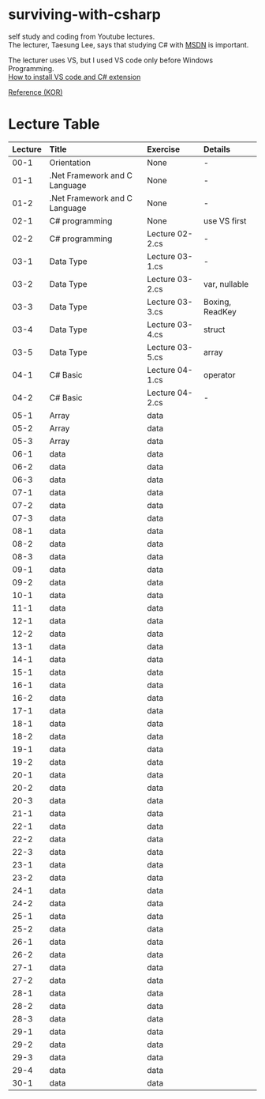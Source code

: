 # surviving-with-csharp
self study and coding from Youtube lectures.  
The lecturer, Taesung Lee, says that studying C# with [MSDN](https://docs.microsoft.com/ko-kr/) is important.  

The lecturer uses VS, but I used VS code only before Windows Programming.  
[How to install VS code and C# extension](https://clover7-webnote.tistory.com/198)  

[Reference (KOR)](https://www.youtube.com/playlist?list=PLOKPEzlY4JKQNiHEQ4SDBxAFo9RDod8Tm)    


# Lecture Table
|Lecture    |Title                        |Exercise       |Details        |
|:----------|:----------------------------|:--------------|:--------------|
|00-1       |Orientation                  |None           |-              | 
|01-1       |.Net Framework and C Language|None           |-              |
|01-2       |.Net Framework and C Language|None           |-              |
|02-1       |C# programming               |None           |use VS first   |    
|02-2       |C# programming               |Lecture 02-2.cs|-              |
|03-1       |Data Type                    |Lecture 03-1.cs|-              |
|03-2       |Data Type                    |Lecture 03-2.cs|var, nullable  |
|03-3       |Data Type                    |Lecture 03-3.cs|Boxing, ReadKey|
|03-4       |Data Type                    |Lecture 03-4.cs|struct         |
|03-5       |Data Type                    |Lecture 03-5.cs|array          |
|04-1       |C# Basic                     |Lecture 04-1.cs|operator       |   
|04-2       |C# Basic                     |Lecture 04-2.cs|-              |
|05-1       |Array                        |data           |               |
|05-2       |Array                        |data           |               |
|05-3       |Array                        |data           |               |
|06-1       |data    |data    |        |
|06-2       |data    |data    |        |
|06-3       |data    |data    |        |
|07-1       |data    |data    |        |
|07-2       |data    |data    |        |
|07-3       |data    |data    |        |
|08-1       |data    |data    |        |
|08-2       |data    |data    |        |
|08-3       |data    |data    |        |
|09-1       |data    |data    |        |
|09-2       |data    |data    |        |
|10-1       |data    |data    |        |
|11-1       |data    |data    |        |
|12-1       |data    |data    |        |
|12-2       |data    |data    |        |
|13-1       |data    |data    |        |
|14-1       |data    |data    |        |
|15-1       |data    |data    |        |
|16-1       |data    |data    |        |
|16-2       |data    |data    |        |
|17-1       |data    |data    |        |
|18-1       |data    |data    |        |
|18-2       |data    |data    |        |
|19-1       |data    |data    |        |
|19-2       |data    |data    |        |
|20-1       |data    |data    |        |
|20-2       |data    |data    |        |
|20-3       |data    |data    |        |
|21-1       |data    |data    |        |
|22-1       |data    |data    |        |
|22-2       |data    |data    |        |
|22-3       |data    |data    |        |
|23-1       |data    |data    |        |
|23-2       |data    |data    |        |
|24-1       |data    |data    |        |
|24-2       |data    |data    |        |
|25-1       |data    |data    |        |
|25-2       |data    |data    |        |
|26-1       |data    |data    |        |
|26-2       |data    |data    |        |
|27-1       |data    |data    |        |
|27-2       |data    |data    |        |
|28-1       |data    |data    |        |
|28-2       |data    |data    |        |
|28-3       |data    |data    |        |
|29-1       |data    |data    |        |
|29-2       |data    |data    |        |
|29-3       |data    |data    |        |
|29-4       |data    |data    |        |
|30-1       |data    |data    |        |
